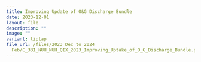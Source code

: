 ```yaml
---
title: Improving Update of O&G Discharge Bundle
date: 2023-12-01
layout: file
description: ""
image: ""
variant: tiptap
file_url: /files/2023 Dec to 2024
  Feb/C_331_NUH_NUH_QIX_2023_Improving_Uptake_of_O_G_Discharge_Bundle.pdf
---
```

